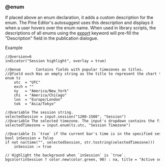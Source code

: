 ### @enum

If placed above an enum declaration, it adds a custom description for the enum. The Pine Editor's autosuggest uses this description and displays it when a user hovers over the enum name. When used in library scripts, the descriptions of all enums using the [export](#kw_export) keyword will pre-fill the "Description" field in the publication dialogue.

Example

```
//@version=6  
indicator("Session highlight", overlay = true)  
  
//@enum       Contains fields with popular timezones as titles.  
//@field exch Has an empty string as the title to represent the chart timezone.  
enum tz  
    utc  = "UTC"  
    exch = ""  
    ny   = "America/New_York"  
    chi  = "America/Chicago"  
    lon  = "Europe/London"  
    tok  = "Asia/Tokyo"  
  
//@variable The session string.  
selectedSession = input.session("1200-1500", "Session")  
//@variable The selected timezone. The input's dropdown contains the fields in the `tz` enum.  
selectedTimezone = input.enum(tz.utc, "Session Timezone")  
  
//@variable Is `true` if the current bar's time is in the specified session.  
bool inSession = false  
if not na(time("", selectedSession, str.tostring(selectedTimezone)))  
    inSession := true  
  
// Highlight the background when `inSession` is `true`.  
bgcolor(inSession ? color.new(color.green, 90) : na, title = "Active session highlight")
```
